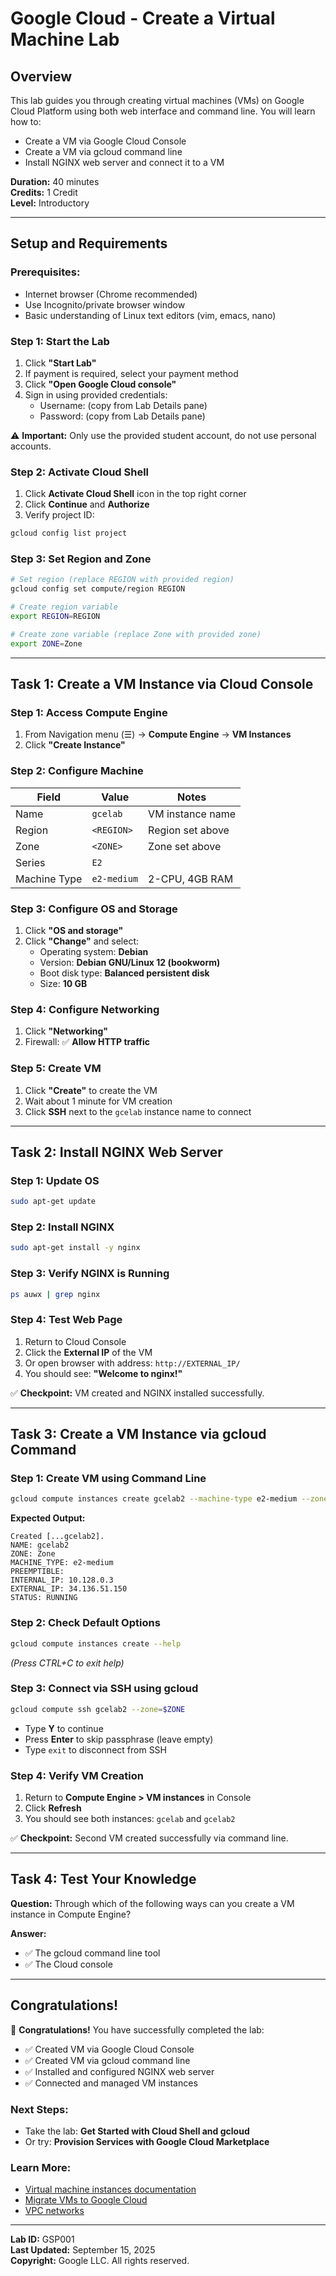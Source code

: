 # Google Cloud - Create a Virtual Machine Lab

## Overview
This lab guides you through creating virtual machines (VMs) on Google Cloud Platform using both web interface and command line. You will learn how to:
- Create a VM via Google Cloud Console
- Create a VM via gcloud command line
- Install NGINX web server and connect it to a VM

**Duration:** 40 minutes  
**Credits:** 1 Credit  
**Level:** Introductory

---

## Setup and Requirements

### Prerequisites:
- Internet browser (Chrome recommended)
- Use Incognito/private browser window
- Basic understanding of Linux text editors (vim, emacs, nano)

### Step 1: Start the Lab
1. Click **"Start Lab"**
2. If payment is required, select your payment method
3. Click **"Open Google Cloud console"**
4. Sign in using provided credentials:
   - Username: (copy from Lab Details pane)
   - Password: (copy from Lab Details pane)

⚠️ **Important:** Only use the provided student account, do not use personal accounts.

### Step 2: Activate Cloud Shell
1. Click **Activate Cloud Shell** icon in the top right corner
2. Click **Continue** and **Authorize**
3. Verify project ID:
```bash
gcloud config list project
```

### Step 3: Set Region and Zone
```bash
# Set region (replace REGION with provided region)
gcloud config set compute/region REGION

# Create region variable
export REGION=REGION

# Create zone variable (replace Zone with provided zone)
export ZONE=Zone
```

---

## Task 1: Create a VM Instance via Cloud Console

### Step 1: Access Compute Engine
1. From Navigation menu (☰) → **Compute Engine** → **VM Instances**
2. Click **"Create Instance"**

### Step 2: Configure Machine
| Field | Value | Notes |
|-------|-------|-------|
| Name | `gcelab` | VM instance name |
| Region | `<REGION>` | Region set above |
| Zone | `<ZONE>` | Zone set above |
| Series | `E2` | |
| Machine Type | `e2-medium` | 2-CPU, 4GB RAM |

### Step 3: Configure OS and Storage
1. Click **"OS and storage"**
2. Click **"Change"** and select:
   - Operating system: **Debian**
   - Version: **Debian GNU/Linux 12 (bookworm)**
   - Boot disk type: **Balanced persistent disk**
   - Size: **10 GB**

### Step 4: Configure Networking
1. Click **"Networking"**
2. Firewall: ✅ **Allow HTTP traffic**

### Step 5: Create VM
1. Click **"Create"** to create the VM
2. Wait about 1 minute for VM creation
3. Click **SSH** next to the `gcelab` instance name to connect

---

## Task 2: Install NGINX Web Server

### Step 1: Update OS
```bash
sudo apt-get update
```

### Step 2: Install NGINX
```bash
sudo apt-get install -y nginx
```

### Step 3: Verify NGINX is Running
```bash
ps auwx | grep nginx
```

### Step 4: Test Web Page
1. Return to Cloud Console
2. Click the **External IP** of the VM
3. Or open browser with address: `http://EXTERNAL_IP/`
4. You should see: **"Welcome to nginx!"**

✅ **Checkpoint:** VM created and NGINX installed successfully.

---

## Task 3: Create a VM Instance via gcloud Command

### Step 1: Create VM using Command Line
```bash
gcloud compute instances create gcelab2 --machine-type e2-medium --zone=$ZONE
```

**Expected Output:**
```
Created [...gcelab2].
NAME: gcelab2
ZONE: Zone  
MACHINE_TYPE: e2-medium
PREEMPTIBLE:
INTERNAL_IP: 10.128.0.3
EXTERNAL_IP: 34.136.51.150
STATUS: RUNNING
```

### Step 2: Check Default Options
```bash
gcloud compute instances create --help
```
*(Press CTRL+C to exit help)*

### Step 3: Connect via SSH using gcloud
```bash
gcloud compute ssh gcelab2 --zone=$ZONE
```
- Type **Y** to continue
- Press **Enter** to skip passphrase (leave empty)
- Type `exit` to disconnect from SSH

### Step 4: Verify VM Creation
1. Return to **Compute Engine > VM instances** in Console
2. Click **Refresh** 
3. You should see both instances: `gcelab` and `gcelab2`

✅ **Checkpoint:** Second VM created successfully via command line.

---

## Task 4: Test Your Knowledge

**Question:** Through which of the following ways can you create a VM instance in Compute Engine?

**Answer:**
- ✅ The gcloud command line tool  
- ✅ The Cloud console

---

## Congratulations!

🎉 **Congratulations!** You have successfully completed the lab:

- ✅ Created VM via Google Cloud Console
- ✅ Created VM via gcloud command line  
- ✅ Installed and configured NGINX web server
- ✅ Connected and managed VM instances

### Next Steps:
- Take the lab: **Get Started with Cloud Shell and gcloud**
- Or try: **Provision Services with Google Cloud Marketplace**

### Learn More:
- [Virtual machine instances documentation](https://cloud.google.com/compute/docs/instances)
- [Migrate VMs to Google Cloud](https://cloud.google.com/migrate/compute-engine)
- [VPC networks](https://cloud.google.com/vpc/docs)

---

**Lab ID:** GSP001  
**Last Updated:** September 15, 2025  
**Copyright:** Google LLC. All rights reserved.
